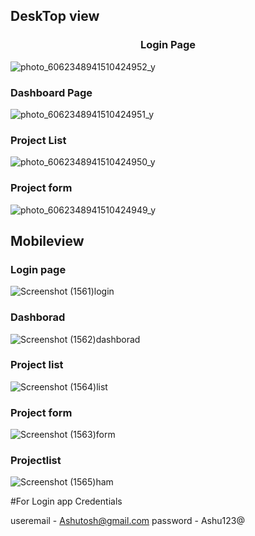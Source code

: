  ## DeskTop view

 ### **<div align="center"> Login Page  </div>**  
  
![photo_6062348941510424952_y](https://github.com/Ashutosh5333/Techprimelab/assets/101393850/ab3915e6-17e8-4330-b6be-9754c2312f0d)

 ### **<div align="start"> Dashboard  Page </div>**  
 
![photo_6062348941510424951_y](https://github.com/Ashutosh5333/Techprimelab/assets/101393850/927b2003-3562-4837-93b1-da6bc0573902)


 ### **<div align="start"> Project List </div>**  

![photo_6062348941510424950_y](https://github.com/Ashutosh5333/Techprimelab/assets/101393850/bc12a6a3-deed-44fa-abaf-e2e007f944b7)


 ### **<div align="start">Project form </div>**  

![photo_6062348941510424949_y](https://github.com/Ashutosh5333/Techprimelab/assets/101393850/7b03816d-d05f-4374-91df-8b97b9a0cdb0)


## Mobileview 

 ### **<div align="start"> Login page </div>**  
 
![Screenshot (1561)login](https://github.com/Ashutosh5333/Techprimelab/assets/101393850/a55f3746-2b28-46ea-a565-a23999ed4fa1)

 ### **<div align="start">Dashborad </div>**  
 
![Screenshot (1562)dashborad](https://github.com/Ashutosh5333/Techprimelab/assets/101393850/7fc50bf7-0074-4cf3-a3b5-4ac0f8fa4f6d)

 ### **<div align="start"> Project list </div>**  

![Screenshot (1564)list](https://github.com/Ashutosh5333/Techprimelab/assets/101393850/c7ffa9a4-321d-43b4-8de4-7a2ca6860fff)

 ### **<div align="start">Project form </div>**  
 
![Screenshot (1563)form](https://github.com/Ashutosh5333/Techprimelab/assets/101393850/db6b01c0-5861-4d63-8e29-058aff9d55a4)

 ### **<div align="start">Projectlist</div>**  

![Screenshot (1565)ham](https://github.com/Ashutosh5333/Techprimelab/assets/101393850/8ce585c8-53cb-4abb-9516-0bb91f9d4582)


#For Login app Credentials 

useremail - Ashutosh@gmail.com
password - Ashu123@ 


